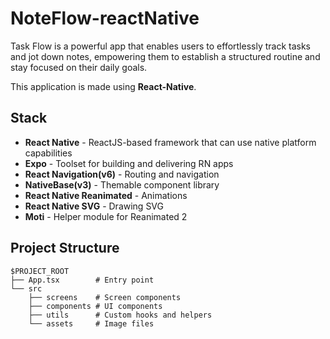 
# NoteFlow-reactNative
Task Flow is a powerful app that enables users to effortlessly track tasks and jot down notes, empowering them to establish a structured routine and stay focused on their daily goals.

This application is made using **React-Native**.

## Stack
- **React Native** - ReactJS-based framework that can use native platform capabilities
- **Expo** - Toolset for building and delivering RN apps
- **React Navigation(v6)** - Routing and navigation
- **NativeBase(v3)** - Themable component library
- **React Native Reanimated** - Animations
- **React Native SVG** - Drawing SVG
- **Moti** - Helper module for Reanimated 2

## Project Structure
```
$PROJECT_ROOT
├── App.tsx        # Entry point
└── src
    ├── screens    # Screen components
    ├── components # UI components
    ├── utils      # Custom hooks and helpers
    └── assets     # Image files
```

